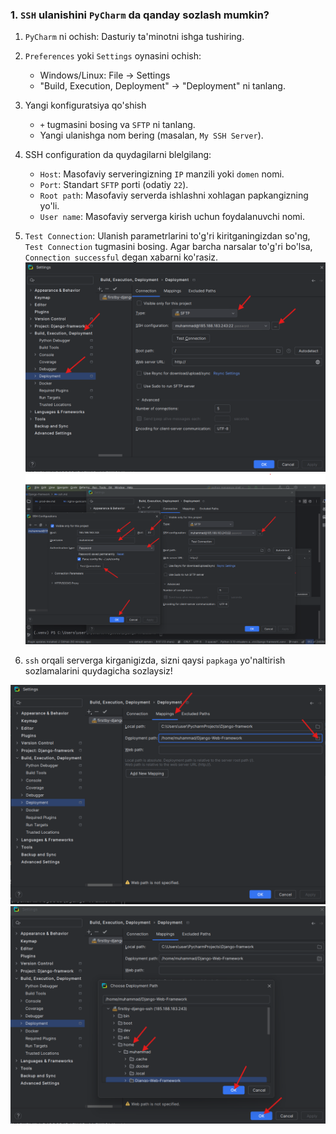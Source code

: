 ### 1. `SSH` ulanishini `PyCharm` da qanday sozlash mumkin?

1. `PyCharm` ni ochish: Dasturiy ta'minotni ishga tushiring.
2. `Preferences` yoki `Settings` oynasini ochish:
   - Windows/Linux: File -> Settings
   - "Build, Execution, Deployment" -> "Deployment" ni tanlang.
3. Yangi konfiguratsiya qo'shish
   - `+` tugmasini bosing va `SFTP` ni tanlang.
   - Yangi ulanishga nom bering (masalan, `My SSH Server`).
 
4. SSH configuration da quydagilarni blelgilang:
   - `Host`: Masofaviy serveringizning `IP` manzili yoki `domen` nomi.
   - `Port`: Standart `SFTP` porti (odatiy `22`).
   - `Root path`: Masofaviy serverda ishlashni xohlagan papkangizning yo'li.
   - `User name`: Masofaviy serverga kirish uchun foydalanuvchi nomi.
5. `Test Connection`: Ulanish parametrlarini to'g'ri kiritganingizdan so'ng, `Test Connection` tugmasini bosing. Agar barcha narsalar to'g'ri bo'lsa, `Connection successful` degan xabarni ko'rasiz.
![](static/images/ssh/ssh-1.png)
![](static/images/ssh/ssh-2.png)

6. `ssh` orqali serverga kirganigizda, sizni qaysi `papkaga` yo'naltirish sozlamalarini quydagicha sozlaysiz!


![](static/images/ssh/ssh-3.png)
![](static/images/ssh/ssh-4.png)